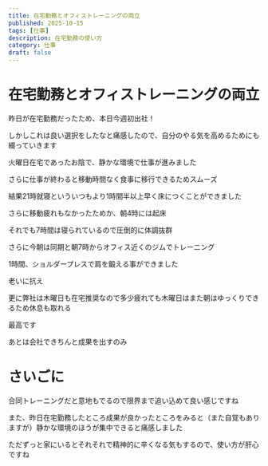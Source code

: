 ```yaml
--- 
title: 在宅勤務とオフィストレーニングの両立
published: 2025-10-15
tags: [仕事]
description: 在宅勤務の使い方
category: 仕事
draft: false
---
```

# 在宅勤務とオフィストレーニングの両立

昨日が在宅勤務だったため、本日今週初出社！

しかしこれは良い選択をしたなと痛感したので、自分のやる気を高めるためにも綴っていきます

火曜日在宅であったお陰で、静かな環境で仕事が進みました

さらに仕事が終わると移動時間なく食事に移行できるためスムーズ

結果21時就寝といういつもより1時間半以上早く床につくことができました

さらに移動疲れもなかったためか、朝4時には起床

それでも7時間は寝られているので圧倒的に体調抜群

さらに今朝は同期と朝7時からオフィス近くのジムでトレーニング

1時間、ショルダープレスで肩を鍛える事ができました

老いに抗え

更に弊社は木曜日も在宅推奨なので多少疲れても木曜日はまた朝はゆっくりできるため休息も取れる

最高です

あとは会社できちんと成果を出すのみ

# さいごに

合同トレーニングだと意地もでるので限界まで追い込めて良い感じですね

また、昨日在宅勤務したところ成果が良かったところをみると（また自覚もありますが）静かな環境のほうが集中できると痛感しました

ただずっと家にいるとそれそれで精神的に辛くなる気もするので、使い方が肝心ですね
